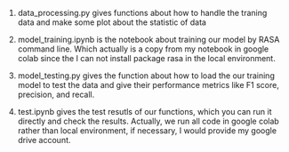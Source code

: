 1. data_processing.py gives functions about how to handle the traning data and make some plot about the statistic of data

2. model_training.ipynb is the notebook about training our model by RASA command line. Which actually is a copy from my notebook in google colab since the I can not install package rasa in the local environment.

3. model_testing.py gives the function about how to load the our training model to test the data and give their performance metrics like F1 score, precision, and recall.

4. test.ipynb gives the test resutls of our functions, which you can run it directly and check the results. Actually, we run all code in google colab rather than local environment, if necessary, I would provide my google drive account.

